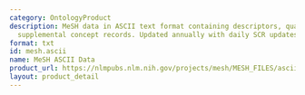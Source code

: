 ```yaml
---
category: OntologyProduct
description: MeSH data in ASCII text format containing descriptors, qualifiers, and
  supplemental concept records. Updated annually with daily SCR updates.
format: txt
id: mesh.ascii
name: MeSH ASCII Data
product_url: https://nlmpubs.nlm.nih.gov/projects/mesh/MESH_FILES/asciimesh/
layout: product_detail
---
```

